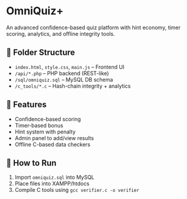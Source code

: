 # OmniQuiz+

An advanced confidence-based quiz platform with hint economy, timer scoring, analytics, and offline integrity tools.

## 📁 Folder Structure

- `index.html`, `style.css`, `main.js` – Frontend UI
- `/api/*.php` – PHP backend (REST-like)
- `/sql/omniquiz.sql` – MySQL DB schema
- `/c_tools/*.c` – Hash-chain integrity + analytics

## 🚀 Features

- Confidence-based scoring
- Timer-based bonus
- Hint system with penalty
- Admin panel to add/view results
- Offline C-based data checkers

## 🧪 How to Run

1. Import `omniquiz.sql` into MySQL
2. Place files into XAMPP/htdocs
3. Compile C tools using `gcc verifier.c -o verifier`
